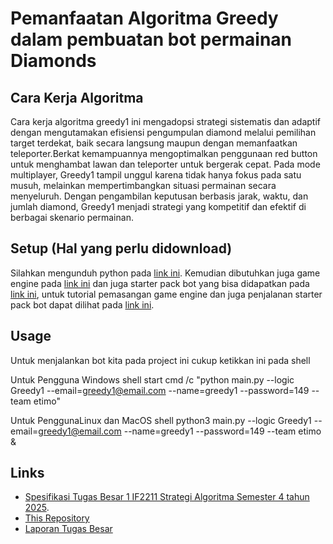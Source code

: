 # Pemanfaatan Algoritma Greedy dalam pembuatan bot permainan Diamonds
## Cara Kerja Algoritma
Cara kerja algoritma greedy1 ini mengadopsi strategi sistematis dan adaptif dengan mengutamakan efisiensi pengumpulan diamond melalui pemilihan target terdekat, baik secara langsung maupun dengan memanfaatkan teleporter.Berkat kemampuannya mengoptimalkan penggunaan red button untuk menghambat lawan dan teleporter untuk bergerak cepat. Pada mode multiplayer, Greedy1 tampil unggul karena tidak hanya fokus pada satu musuh, melainkan mempertimbangkan situasi permainan secara menyeluruh. Dengan pengambilan keputusan berbasis jarak, waktu, dan jumlah diamond, Greedy1 menjadi strategi yang kompetitif dan efektif di berbagai skenario permainan.

## Setup (Hal yang perlu didownload)

Silahkan mengunduh python pada [link ini](https://www.python.org/downloads/). Kemudian dibutuhkan juga game engine pada [link ini](https://github.com/haziqam/tubes1-IF2211-game-engine/releases/tag/v1.1.0) dan juga starter pack bot yang bisa didapatkan pada [link ini](https://github.com/haziqam/tubes1-IF2211-bot-starter-pack/releases/tag/v1.0.1), untuk tutorial pemasangan game engine dan juga penjalanan starter pack bot dapat dilihat pada [link ini](https://docs.google.com/document/d/1L92Axb89yIkom0b24D350Z1QAr8rujvHof7-kXRAp7c/edit).

## Usage

Untuk menjalankan bot kita pada project ini cukup ketikkan ini pada shell

Untuk Pengguna Windows
shell
start cmd /c "python main.py --logic Greedy1 --email=greedy1@email.com --name=greedy1 --password=149 --team etimo"


Untuk PenggunaLinux dan MacOS
shell
python3 main.py --logic Greedy1 --email=greedy1@email.com --name=greedy1 --password=149 --team etimo &


## Links
- [Spesifikasi Tugas Besar 1 IF2211 Strategi Algoritma Semester 4 tahun 2025](https://docs.google.com/document/d/13cbmMVXviyu8eKQ6heqgDzt4JNNMeAZO/edit).
- [This Repository](https://github.com/16-172-Atika-Adelia/Tubes1_PiwPiw)
- [Laporan Tugas Besar](https://docs.google.com/document/d/1ec-niugHqByDcoTNUn-lEtTWevD6_lkJqNaLj-Ks3SM/edit?usp=sharing)
